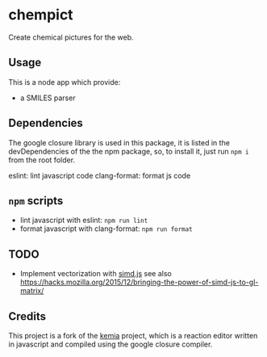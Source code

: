 # chempict
Create chemical pictures for the web.

## Usage

This is a node app which provide:

- a SMILES parser

## Dependencies

The google closure library is used in this package, it is listed in the devDependencies of the the npm package, so, to install it, just run `npm i` from the root folder.

eslint: lint javascript code
clang-format: format js code

## `npm` scripts

- lint javascript with eslint: `npm run lint`
- format javascript with clang-format: `npm run format`

## TODO

- Implement vectorization with [simd.js](https://hacks.mozilla.org/2014/10/introducing-simd-js/) see also <https://hacks.mozilla.org/2015/12/bringing-the-power-of-simd-js-to-gl-matrix/>

## Credits

This project is a fork of the [kemia](http://kemia.github.io/) project, which is a reaction editor written in javascript and compiled using the google closure compiler.
